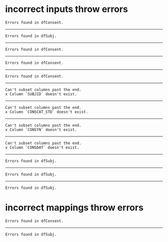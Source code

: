 # incorrect inputs throw errors

    Errors found in dfConsent.

---

    Errors found in dfSubj.

---

    Errors found in dfConsent.

---

    Errors found in dfConsent.

---

    Errors found in dfConsent.

---

    Can't subset columns past the end.
    x Column `SUBJID` doesn't exist.

---

    Can't subset columns past the end.
    x Column `CONSCAT_STD` doesn't exist.

---

    Can't subset columns past the end.
    x Column `CONSYN` doesn't exist.

---

    Can't subset columns past the end.
    x Column `CONSDAT` doesn't exist.

---

    Errors found in dfSubj.

---

    Errors found in dfSubj.

---

    Errors found in dfSubj.

# incorrect mappings throw errors

    Errors found in dfConsent.

---

    Errors found in dfSubj.

